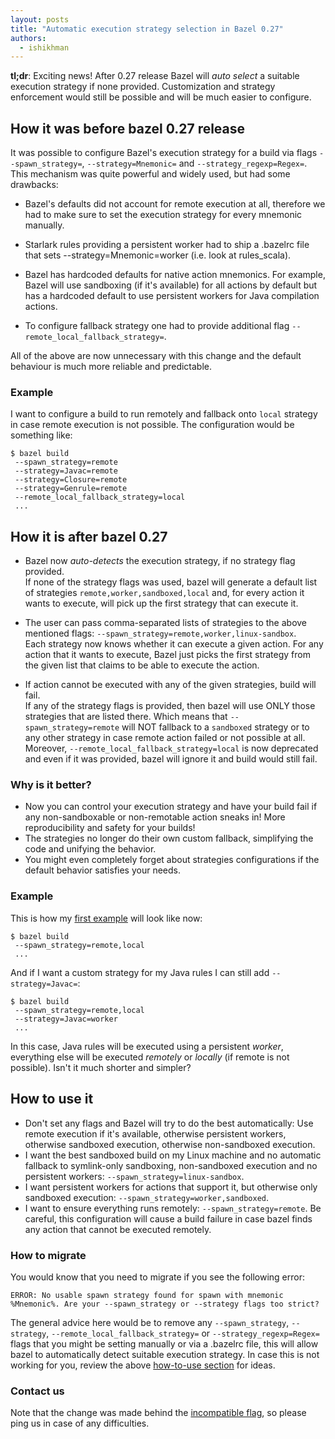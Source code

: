 ```yaml
---
layout: posts
title: "Automatic execution strategy selection in Bazel 0.27"
authors:
  - ishikhman
---
```

**tl;dr**: Exciting news! After 0.27 release Bazel will *auto select* a suitable execution strategy if none provided. Customization and strategy enforcement would still be possible and will be much easier to configure.

## How it was before bazel 0.27 release

It was possible to configure Bazel's execution strategy for a build via flags `--spawn_strategy=`, `--strategy=Mnemonic=` and `--strategy_regexp=Regex=`. This mechanism was quite powerful and widely used, but had some drawbacks:

- Bazel's defaults did not account for remote execution at all, therefore we had to make sure to set the execution strategy for every mnemonic manually.

- Starlark rules providing a persistent worker had to ship a .bazelrc file that sets --strategy=Mnemonic=worker (i.e. look at rules_scala). 

- Bazel has hardcoded defaults for native action mnemonics. For example, Bazel will use sandboxing (if it's available) for all actions by default but has a hardcoded default to use persistent workers for Java compilation actions.

- To configure fallback strategy one had to provide additional flag `--remote_local_fallback_strategy=`.

All of the above are now unnecessary with this change and the default behaviour is much more reliable and predictable.

### Example
I want to configure a build to run remotely and fallback onto `local` strategy in case remote execution is not possible. The configuration would be something like:

``` 
$ bazel build
 --spawn_strategy=remote
 --strategy=Javac=remote
 --strategy=Closure=remote
 --strategy=Genrule=remote
 --remote_local_fallback_strategy=local
 ... 
```


## How it is after bazel 0.27
- Bazel now *auto-detects* the execution strategy, if no strategy flag provided.  
If none of the strategy flags was used, bazel will generate a default list of strategies `remote,worker,sandboxed,local` and, for every action it wants to execute, will pick up the first strategy that can execute it.

- The user can pass comma-separated lists of strategies to the above mentioned flags: `--spawn_strategy=remote,worker,linux-sandbox`.  
Each strategy now knows whether it can execute a given action.
For any action that it wants to execute, Bazel just picks the first strategy from the given list that claims to be able to execute the action. 

- If action cannot be executed with any of the given strategies, build will fail.  
If any of the strategy flags is provided, then bazel will use ONLY those strategies that are listed there. 
Which means that `--spawn_strategy=remote` will NOT fallback to a `sandboxed` strategy or to any other strategy in case remote action failed or not possible at all.
Moreover, `--remote_local_fallback_strategy=local` is now deprecated and even if it was provided, bazel will ignore it and build would still fail. 

### Why is it better?
- Now you can control your execution strategy and have your build fail if any non-sandboxable or non-remotable action sneaks in! 
More reproducibility and safety for your builds!
- The strategies no longer do their own custom fallback, simplifying the code and unifying the behavior.
- You might even completely forget about strategies configurations if the default behavior satisfies your needs.

### Example
This is how my [first example](#example) will look like now:

``` 
$ bazel build
 --spawn_strategy=remote,local
 ... 
```

And if I want a custom strategy for my Java rules I can still add `--strategy=Javac=`:

```
$ bazel build
 --spawn_strategy=remote,local
 --strategy=Javac=worker
 ...
```

In this case, Java rules will be executed using a persistent *worker*, everything else will be executed *remotely* or *locally* (if remote is not possible).
Isn't it much shorter and simpler?

## How to use it

- Don't set any flags and Bazel will try to do the best automatically: Use remote execution if it's available, otherwise persistent workers, otherwise sandboxed execution, otherwise non-sandboxed execution.
- I want the best sandboxed build on my Linux machine and no automatic fallback to symlink-only sandboxing, non-sandboxed execution and no persistent workers: `--spawn_strategy=linux-sandbox`.
- I want persistent workers for actions that support it, but otherwise only sandboxed execution: `--spawn_strategy=worker,sandboxed`.
- I want to ensure everything runs remotely: `--spawn_strategy=remote`. Be careful, this configuration will cause a build failure in case bazel finds any action that cannot be executed remotely.

### How to migrate
You would know that you need to migrate if you see the following error:
 
```
ERROR: No usable spawn strategy found for spawn with mnemonic %Mnemonic%. Are your --spawn_strategy or --strategy flags too strict?
```

The general advice here would be to remove any `--spawn_strategy`, `--strategy`, `--remote_local_fallback_strategy=` or `--strategy_regexp=Regex=` flags that you might be setting manually or via a .bazelrc file, this will allow bazel to automatically detect suitable execution strategy.
In case this is not working for you, review the above [how-to-use section](#how-to-use-it) for ideas. 

### Contact us
Note that the change was made behind the [incompatible flag](https://github.com/bazelbuild/bazel/issues/7480), so please ping us in case of any difficulties.
